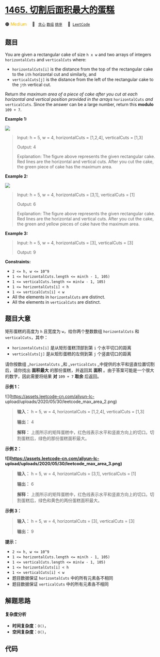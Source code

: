 # [1465. 切割后面积最大的蛋糕](https://leetcode.com/problems/maximum-area-of-a-piece-of-cake-after-horizontal-and-vertical-cuts)

🟠 <font color=#ffb800>Medium</font>&emsp; 🔖&ensp; [`贪心`](/tag/greedy.md) [`数组`](/tag/array.md) [`排序`](/tag/sorting.md)&emsp; 🔗&ensp;[`LeetCode`](https://leetcode.com/problems/maximum-area-of-a-piece-of-cake-after-horizontal-and-vertical-cuts)

## 题目

You are given a rectangular cake of size `h x w` and two arrays of integers
`horizontalCuts` and `verticalCuts` where:

  * `horizontalCuts[i]` is the distance from the top of the rectangular cake to the `ith` horizontal cut and similarly, and
  * `verticalCuts[j]` is the distance from the left of the rectangular cake to the `jth` vertical cut.

Return _the maximum area of a piece of cake after you cut at each horizontal
and vertical position provided in the arrays_ `horizontalCuts` _and_
`verticalCuts`. Since the answer can be a large number, return this **modulo**
`109 + 7`.



**Example 1:**

![](https://assets.leetcode.com/uploads/2020/05/14/leetcode_max_area_2.png)

> Input: h = 5, w = 4, horizontalCuts = [1,2,4], verticalCuts = [1,3]
> 
> Output: 4 
> 
> Explanation: The figure above represents the given rectangular cake. Red lines are the horizontal and vertical cuts. After you cut the cake, the green piece of cake has the maximum area.

**Example 2:**

![](https://assets.leetcode.com/uploads/2020/05/14/leetcode_max_area_3.png)

> Input: h = 5, w = 4, horizontalCuts = [3,1], verticalCuts = [1]
> 
> Output: 6
> 
> Explanation: The figure above represents the given rectangular cake. Red lines are the horizontal and vertical cuts. After you cut the cake, the green and yellow pieces of cake have the maximum area.

**Example 3:**

> Input: h = 5, w = 4, horizontalCuts = [3], verticalCuts = [3]
> 
> Output: 9

**Constraints:**

  * `2 <= h, w <= 10^9`
  * `1 <= horizontalCuts.length <= min(h - 1, 105)`
  * `1 <= verticalCuts.length <= min(w - 1, 105)`
  * `1 <= horizontalCuts[i] < h`
  * `1 <= verticalCuts[i] < w`
  * All the elements in `horizontalCuts` are distinct.
  * All the elements in `verticalCuts` are distinct.


## 题目大意

矩形蛋糕的高度为 `h` 且宽度为 `w`，给你两个整数数组 `horizontalCuts` 和 `verticalCuts`，其中：

  *  `horizontalCuts[i]` 是从矩形蛋糕顶部到第  `i` 个水平切口的距离
  * `verticalCuts[j]` 是从矩形蛋糕的左侧到第 `j` 个竖直切口的距离

请你按数组 _`horizontalCuts` _和 _`verticalCuts` _中提供的水平和竖直位置切割后，请你找出 **面积最大**
的那份蛋糕，并返回其 **面积** 。由于答案可能是一个很大的数字，因此需要将结果 **对**  `109 + 7` **取余** 后返回。



**示例 1：**

![](https://assets.leetcode-cn.com/aliyun-lc-
upload/uploads/2020/05/30/leetcode_max_area_2.png)

> 
> 
> 
> 
> 
> **输入：** h = 5, w = 4, horizontalCuts = [1,2,4], verticalCuts = [1,3]
> 
> **输出：** 4 
> 
> **解释：** 上图所示的矩阵蛋糕中，红色线表示水平和竖直方向上的切口。切割蛋糕后，绿色的那份蛋糕面积最大。
> 
> 

**示例 2：**

**![](https://assets.leetcode-cn.com/aliyun-lc-
upload/uploads/2020/05/30/leetcode_max_area_3.png)**

> 
> 
> 
> 
> 
> **输入：** h = 5, w = 4, horizontalCuts = [3,1], verticalCuts = [1]
> 
> **输出：** 6
> 
> **解释：** 上图所示的矩阵蛋糕中，红色线表示水平和竖直方向上的切口。切割蛋糕后，绿色和黄色的两份蛋糕面积最大。

**示例 3：**

> 
> 
> 
> 
> 
> **输入：** h = 5, w = 4, horizontalCuts = [3], verticalCuts = [3]
> 
> **输出：** 9
> 
> 



**提示：**

  * `2 <= h, w <= 10^9`
  * `1 <= horizontalCuts.length <= min(h - 1, 105)`
  * `1 <= verticalCuts.length <= min(w - 1, 105)`
  * `1 <= horizontalCuts[i] < h`
  * `1 <= verticalCuts[i] < w`
  * 题目数据保证 `horizontalCuts` 中的所有元素各不相同
  * 题目数据保证 `verticalCuts` 中的所有元素各不相同


## 解题思路

#### 复杂度分析

- **时间复杂度**：`O()`，
- **空间复杂度**：`O()`，

## 代码

```javascript

```